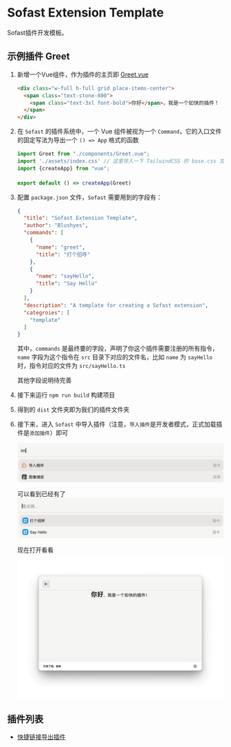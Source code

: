# Sofast Extension Template

Sofast插件开发模板。

## 示例插件 Greet

1. 新增一个Vue组件，作为插件的主页即 [Greet.vue](./src/components/Greet.vue)
    ```html
    <div class="w-full h-full grid place-items-center">
      <span class="text-stone-800">
        <span class="text-3xl font-bold">你好</span>，我是一个如快的插件！
      </span>
    </div> 
   ```
1. 在 `Sofast` 的插件系统中，一个 Vue 组件被视为一个 `Command`，它的入口文件的固定写法为导出一个 `() => App` 格式的函数
    ```typescript
    import Greet from "./components/Greet.vue";
    import './assets/index.css' // 这里导入一下 TailwindCSS 的 base.css 文件，不使用 TailwindCSS 请忽略，当然，这里建议使用 TailwindCSS 或者 Unocss 来提高开发效率
    import {createApp} from "vue";
    
    export default () => createApp(Greet)
    ```

1. 配置 `package.json` 文件，`Sofast` 需要用到的字段有：
   ```json
   {
     "title": "Sofast Extension Template",
     "author": "Blushyes",
     "commands": [
       {
         "name": "greet",
         "title": "打个招呼"
       },
       {
         "name": "sayHello",
         "title": "Say Hello"
       }
     ],
     "description": "A template for creating a Sofast extension",
     "categroies": [
       "template"
     ]
   }
   ```
   其中，`commands` 是最终要的字段，声明了你这个插件需要注册的所有指令，`name` 字段为这个指令在 `src` 目录下对应的文件名，比如 `name` 为 `sayHello` 时，指令对应的文件为 `src/sayHello.ts`
   
   其他字段说明待完善

1. 接下来运行 `npm run build` 构建项目

1. 得到的 `dist` 文件夹即为我们的插件文件夹

1. 接下来，进入 `Sofast` 中导入插件（注意，`导入插件`是开发者模式，正式加载插件是`添加插件`）即可

   ![导入插件](./public/import-plugin.png)

   可以看到已经有了
   ![items](./public/plugin-items.png)

   现在打开看看
   ![greet](./public/greet.png)

## 插件列表

- [快捷链接导出插件](https://github.com/Blushyes/sofast-quicklinks-export)
